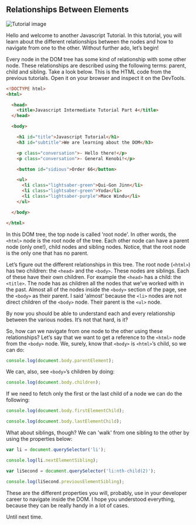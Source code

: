 ## Relationships Between Elements

![Tutorial image](https://3.bp.blogspot.com/--gfUARAeyXo/W2_--QJU2DI/AAAAAAAABEI/eJqVPiEy5lYyjHz_J_di1JeRQi6G4NqtQCLcBGAs/s1600/Javascript-Intermediate-4.png)

Hello and welcome to another Javascript Tutorial. In this tutorial, you will learn about the different relationships between the nodes and how to navigate from one to the other. Without further ado, let’s begin! 

Every node in the DOM tree has some kind of relationship with some other node. These relationships are described using the following terms: parent, child and sibling. Take a look below. This is the HTML code from the previous tutorials. Open it on your browser and inspect it on the DevTools. 

```html
<!DOCTYPE html>
<html>

  <head>
    <title>Javascript Intermediate Tutorial Part 4</title>
  </head>

  <body>

    <h1 id="title">Javascript Tutorial</h1>
    <h3 id="subtitle">We are learning about the DOM</h3>

    <p class="conversation">- Hello there!</p>
    <p class="conversation">- General Kenobi!</p>

    <button id="sidious">Order 66</button>

    <ul>
      <li class="lightsaber-green">Qui-Gon Jinn</li>
      <li class="lightsaber-green">Yoda</li>
      <li class="lightsaber-purple">Mace Windu</li>
    </ul>

  </body>

</html>
```

In this DOM tree, the top node is called 'root node'. In other words, the `<html>` node is the root node of the tree. Each other node can have a parent node (only one!), child nodes and sibling nodes. Notice, that the root node is the only one that has no parent. 

Let’s figure out the different relationships in this tree. The root node (`<html>`) has two children: the `<head>` and the `<body>`. These nodes are siblings. Each of these have their own children. For example the `<head>` has a child: the `<title>`. The <body> node has as children all the nodes that we’ve worked with in the past. Almost all of the nodes inside the `<body>` section of the page, see the `<body>` as their parent. I said 'almost' because the `<li>` nodes are not direct children of the `<body>` node. Their parent is the `<ul>` node. 

By now you should be able to understand each and every relationship between the various nodes. It’s not that hard, is it? 

So, how can we navigate from one node to the other using these relationships? Let’s say that we want to get a reference to the `<html>` node from the `<body>` node. We, surely, know that `<body>` is `<html>`’s child, so we can do:

```javascript
console.log(document.body.parentElement);
```

We can, also, see `<body>`’s children by doing: 

```javascript
console.log(document.body.children);
```

If we need to fetch only the first or the last child of a node we can do the following: 

```javascript
console.log(document.body.firstElementChild);

console.log(document.body.lastElementChild);
```

What about siblings, though? We can 'walk' from one sibling to the other by using the properties below:

```javascript
var li = document.querySelector('li');

console.log(li.nextElementSibling);

var liSecond = document.querySelector('li:nth-child(2)');

console.log(liSecond.previousElementSibling);
```

These are the different properties you will, probably, use in your developer career to navigate inside the DOM. I hope you understood everything, because they can be really handy in a lot of cases. 

Until next time.

